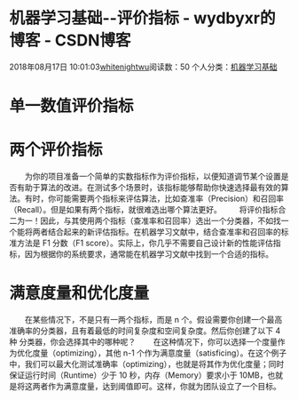 # 机器学习基础--评价指标 - wydbyxr的博客 - CSDN博客
2018年08月17日 10:01:03[whitenightwu](https://me.csdn.net/wydbyxr)阅读数：50
个人分类：[机器学习基础](https://blog.csdn.net/wydbyxr/article/category/7151096)
# 单一数值评价指标
# 两个评价指标
  为你的项目准备一个简单的实数指标作为评价指标，以便知道调节某个设置是否有助于算法的改进。在测试多个场景时，该指标能够帮助你快速选择最有效的算法。有时，你可能需要两个指标来评估算法，比如查准率（Precision）和召回率（Recall）。但是如果有两个指标，就很难选出哪个算法更好。
  将评价指标合二为一！因此，与其使用两个指标（查准率和召回率）选出一个分类器，不如找一个能将两者结合起来的新评估指标。在机器学习文献中，结合查准率和召回率的标准方法是 F1 分数（F1 score）。实际上，你几乎不需要自己设计新的性能评估指标，因为根据你的系统要求，通常能在机器学习文献中找到一个合适的指标。
# 满意度量和优化度量
  在某些情况下，不是只有一两个指标，而是 n 个。假设需要你创建一个最高准确率的分类器，且有着最低的时间复杂度和空间复杂度。然后你创建了以下 4 种 分类器，你会选择其中的哪种呢？
  在这种情况下，你可以选择一个度量作为优化度量（optimizing），其他 n-1 个作为满意度量（satisficing）。在这个例子中，我们可以最大化测试准确率（optimizing），也就是将其作为优化度量；同时保证运行时间（Runtime）少于 10 秒，内存（Memory）要求小于 10MB，也就是将这两者作为满意度量，达到阈值即可。这样，你就为团队设立了一个目标。
